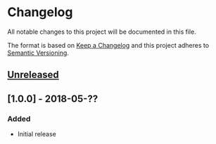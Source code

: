 # Changelog

All notable changes to this project will be documented in this file.

The format is based on [Keep a Changelog](http://keepachangelog.com/en/1.0.0/)
and this project adheres to [Semantic Versioning](http://semver.org/spec/v2.0.0.html).

## [Unreleased]

## [1.0.0] - 2018-05-??

### Added

- Initial release

[Unreleased]: https://github.com/revam/koa-git-smart-proxy/compare/git-service-driver-v1.0.0...HEAD
